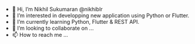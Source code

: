 - 👋 Hi, I’m Nikhil Sukumaran @nikhiblr
- 👀 I’m interested in developping new application using Python or Flutter.
- 🌱 I’m currently learning Python, Flutter & REST API.
- 💞️ I’m looking to collaborate on ...
- 📫 How to reach me ...

<!---
nikhiblr/nikhiblr is a ✨ special ✨ repository because its `README.md` (this file) appears on your GitHub profile.
You can click the Preview link to take a look at your changes.
--->
